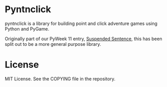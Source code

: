 Pyntnclick
==========

pyntnclick is a library for building point and click adventure games using Python and PyGame.

Originally part of our PyWeek 11 entry, [Suspended Sentence](https://pyweek.org/e/boomslang/),
this has been split out to be a more general purpose library.

License
=======

MIT License. See the COPYING file in the repository.


